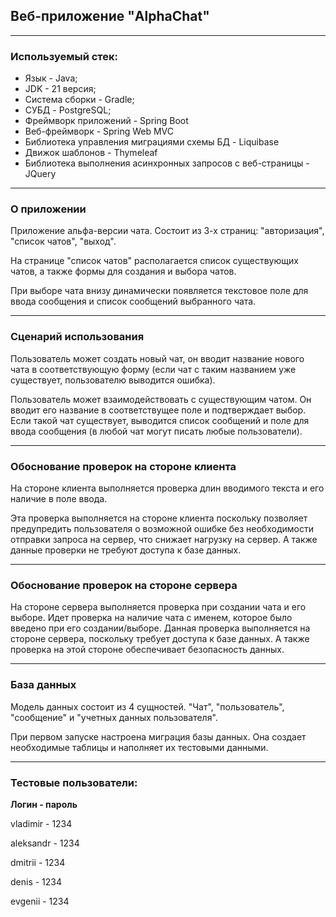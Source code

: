 ## Веб-приложение "AlphaChat"
___

### Используемый стек:
- Язык - Java;
- JDK - 21 версия;
- Система сборки - Gradle;
- СУБД - PostgreSQL;
- Фреймворк приложений - Spring Boot
- Веб-фреймворк - Spring Web MVC
- Библиотека управления миграциями схемы БД - Liquibase
- Движок шаблонов - Thymeleaf
- Библиотека выполнения асинхронных запросов с веб-страницы - JQuery

___

### О приложении
Приложение альфа-версии чата. Состоит из 3-х страниц: "авторизация", "список чатов", "выход".

На странице "список чатов" располагается список существующих чатов, а также формы для создания и выбора чатов.

При выборе чата внизу динамически появляется текстовое поле для ввода сообщения и список сообщений выбранного чата.

___
### Сценарий использования

Пользователь может создать новый чат, он вводит название нового чата в соответствующую форму (если чат с таким названием уже существует, пользователю выводится ошибка).

Пользователь может взаимодействовать с существующим чатом. Он вводит его название в соответствущее поле и подтверждает выбор. Если такой чат существует, выводится список сообщений и поле для ввода сообщения (в любой чат могут писать любые пользователи).

___

### Обоснование проверок на стороне клиента
На стороне клиента выполняется проверка длин вводимого текста и его наличие в поле ввода. 

Эта проверка выполняется на стороне клиента поскольку позволяет предупредить пользователя о возможной ошибке без необходимости отправки запроса на сервер, что снижает нагрузку на сервер. А также данные проверки не требуют доступа к базе данных.
___

### Обоснование проверок на стороне сервера
На стороне сервера выполняется проверка при создании чата и его выборе. Идет проверка на наличие чата с именем, которое было введено при его создании/выборе. Данная проверка выполняется на стороне сервера, поскольку требует доступа к базе данных. А также проверка на этой стороне обеспечивает безопасность данных.
___

### База данных
Модель данных состоит из 4 сущностей. "Чат", "пользователь", "сообщение" и "учетных данных пользователя".

При первом запуске настроена миграция базы данных. Она создает необходимые таблицы и наполняет их тестовыми данными.
___
### Тестовые пользователи:

**Логин - пароль**

vladimir - 1234

aleksandr - 1234

dmitrii - 1234

denis - 1234

evgenii - 1234
